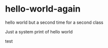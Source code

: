 # hello-world-again
hello world but a second time for a second class

Just a system print of hello world

test